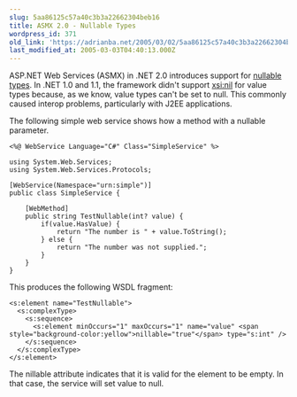 ```yaml
---
slug: 5aa86125c57a40c3b3a22662304beb16
title: ASMX 2.0 - Nullable Types
wordpress_id: 371
old_link: 'https://adrianba.net/2005/03/02/5aa86125c57a40c3b3a22662304beb16/'
last_modified_at: 2005-03-03T04:40:13.000Z
---
```


ASP.NET Web Services (ASMX) in .NET 2.0 introduces support for
[
nullable types](/2005/03/01/791515c59938469689b0550b31c5b0bd). In .NET 1.0 and 1.1, the framework didn't
support
[
xsi:nil](http://www.w3.org/TR/2004/PER-xmlschema-1-20040318/#xsi_nil) for value types because, as we know, value types can't
be set to null. This commonly caused interop problems, particularly
with J2EE applications.

The following simple web service shows how a method with a
nullable parameter.
    
    
    <%@ WebService Language="C#" Class="SimpleService" %>
    
    using System.Web.Services;
    using System.Web.Services.Protocols;
    
    [WebService(Namespace="urn:simple")]
    public class SimpleService {
    
        [WebMethod]
        public string TestNullable(int? value) {
            if(value.HasValue) {
                return "The number is " + value.ToString();
            } else {
                return "The number was not supplied.";
            }
        }
    }
    

This produces the following WSDL fragment:
    
    
    <s:element name="TestNullable">
      <s:complexType>
        <s:sequence>
          <s:element minOccurs="1" maxOccurs="1" name="value" <span style="background-color:yellow">nillable="true"</span> type="s:int" /> 
        </s:sequence>
      </s:complexType>
    </s:element>
    

The nillable attribute indicates that it is valid for
the <value> element to be empty. In that case, the
service will set value to null.
